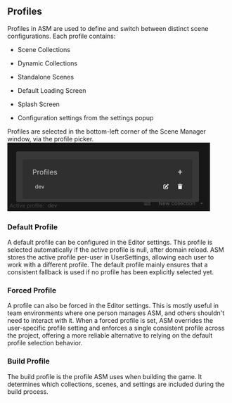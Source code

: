 ## Profiles

Profiles in ASM are used to define and switch between distinct scene configurations. Each profile contains:

- Scene Collections
    
- Dynamic Collections
    
- Standalone Scenes
    
- Default Loading Screen
    
- Splash Screen
    
- Configuration settings from the settings popup
    

Profiles are selected in the bottom-left corner of the Scene Manager window, via the profile picker.
![](../image/profile-popup.png)
### Default Profile

A default profile can be configured in the Editor settings. This profile is selected automatically if the active profile is null, after domain reload. ASM stores the active profile per-user in UserSettings, allowing each user to work with a different profile. The default profile mainly ensures that a consistent fallback is used if no profile has been explicitly selected yet.

### Forced Profile

A profile can also be forced in the Editor settings. This is mostly useful in team environments where one person manages ASM, and others shouldn't need to interact with it. When a forced profile is set, ASM overrides the user-specific profile setting and enforces a single consistent profile across the project, offering a more reliable alternative to relying on the default profile selection behavior.

### Build Profile

The build profile is the profile ASM uses when building the game. It determines which collections, scenes, and settings are included during the build process.